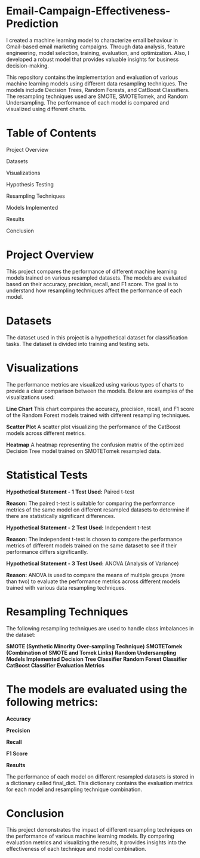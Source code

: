 # Email-Campaign-Effectiveness-Prediction
I created a machine learning model to characterize email behaviour in Gmail-based email marketing campaigns. Through data analysis, feature engineering, model selection, training, evaluation, and optimization. Also, I developed a robust model that provides valuable insights for business decision-making. 

This repository contains the implementation and evaluation of various machine learning models using different data resampling techniques. The models include Decision Trees, Random Forests, and CatBoost Classifiers. The resampling techniques used are SMOTE, SMOTETomek, and Random Undersampling. The performance of each model is compared and visualized using different charts.

# **Table of Contents**

Project Overview

Datasets

Visualizations

Hypothesis Testing

Resampling Techniques

Models Implemented

Results

Conclusion

# **Project Overview**

This project compares the performance of different machine learning models trained on various resampled datasets. The models are evaluated based on their accuracy, precision, recall, and F1 score. The goal is to understand how resampling techniques affect the performance of each model.

# **Datasets**
The dataset used in this project is a hypothetical dataset for classification tasks. The dataset is divided into training and testing sets.

# **Visualizations**
The performance metrics are visualized using various types of charts to provide a clear comparison between the models. Below are examples of the visualizations used:

**Line Chart**
This chart compares the accuracy, precision, recall, and F1 score of the Random Forest models trained with different resampling techniques.

**Scatter Plot**
A scatter plot visualizing the performance of the CatBoost models across different metrics.

**Heatmap**
A heatmap representing the confusion matrix of the optimized Decision Tree model trained on SMOTETomek resampled data.

# **Statistical Tests**

**Hypothetical Statement - 1**
**Test Used:** Paired t-test

**Reason:** The paired t-test is suitable for comparing the performance metrics of the same model on different resampled datasets to determine if there are statistically significant differences.

**Hypothetical Statement - 2**
**Test Used:** Independent t-test

**Reason:** The independent t-test is chosen to compare the performance metrics of different models trained on the same dataset to see if their performance differs significantly.

**Hypothetical Statement - 3**
**Test Used:** ANOVA (Analysis of Variance)

**Reason:** ANOVA is used to compare the means of multiple groups (more than two) to evaluate the performance metrics across different models trained with various data resampling techniques.

# **Resampling Techniques**
The following resampling techniques are used to handle class imbalances in the dataset:

**SMOTE (Synthetic Minority Over-sampling Technique)**
**SMOTETomek (Combination of SMOTE and Tomek Links)**
**Random Undersampling**
**Models Implemented**
**Decision Tree Classifier**
**Random Forest Classifier**
**CatBoost Classifier**
**Evaluation Metrics**

# **The models are evaluated using the following metrics:**

**Accuracy**

**Precision**

**Recall**

**F1 Score**

**Results**

The performance of each model on different resampled datasets is stored in a dictionary called final_dict. This dictionary contains the evaluation metrics for each model and resampling technique combination.

# **Conclusion**
This project demonstrates the impact of different resampling techniques on the performance of various machine learning models. By comparing evaluation metrics and visualizing the results, it provides insights into the effectiveness of each technique and model combination.
